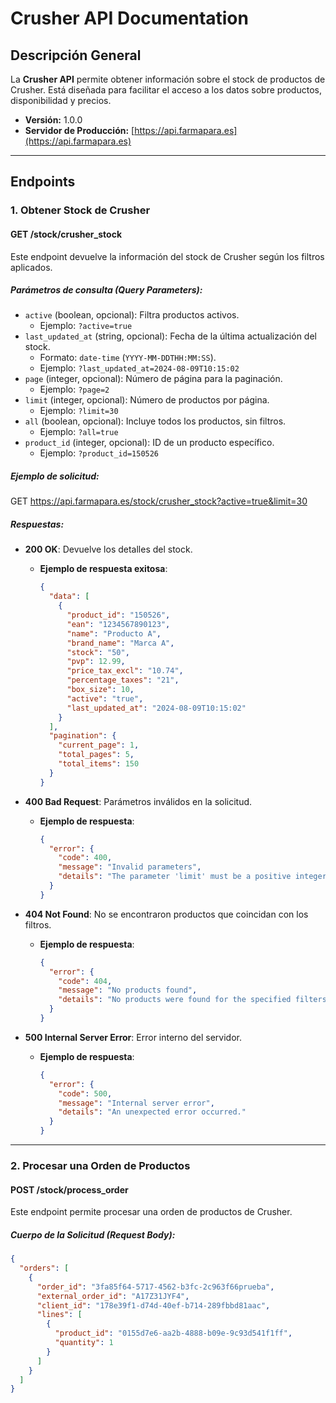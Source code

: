 # Crusher API Documentation

## Descripción General
La **Crusher API** permite obtener información sobre el stock de productos de Crusher. Está diseñada para facilitar el acceso a los datos sobre productos, disponibilidad y precios.

- **Versión:** 1.0.0
- **Servidor de Producción:** [https://api.farmapara.es](https://api.farmapara.es)

---

## Endpoints

### 1. Obtener Stock de Crusher

#### **GET /stock/crusher_stock**

Este endpoint devuelve la información del stock de Crusher según los filtros aplicados.

##### **Parámetros de consulta (Query Parameters):**
- `active` (boolean, opcional): Filtra productos activos.
  - Ejemplo: `?active=true`
- `last_updated_at` (string, opcional): Fecha de la última actualización del stock.
  - Formato: `date-time` (`YYYY-MM-DDTHH:MM:SS`).
  - Ejemplo: `?last_updated_at=2024-08-09T10:15:02`
- `page` (integer, opcional): Número de página para la paginación.
  - Ejemplo: `?page=2`
- `limit` (integer, opcional): Número de productos por página.
  - Ejemplo: `?limit=30`
- `all` (boolean, opcional): Incluye todos los productos, sin filtros.
  - Ejemplo: `?all=true`
- `product_id` (integer, opcional): ID de un producto específico.
  - Ejemplo: `?product_id=150526`

##### **Ejemplo de solicitud:**
GET https://api.farmapara.es/stock/crusher_stock?active=true&limit=30

##### **Respuestas:**

- **200 OK**: Devuelve los detalles del stock.
  - **Ejemplo de respuesta exitosa**:
    ```json
    {
      "data": [
        {
          "product_id": "150526",
          "ean": "1234567890123",
          "name": "Producto A",
          "brand_name": "Marca A",
          "stock": "50",
          "pvp": 12.99,
          "price_tax_excl": "10.74",
          "percentage_taxes": "21",
          "box_size": 10,
          "active": "true",
          "last_updated_at": "2024-08-09T10:15:02"
        }
      ],
      "pagination": {
        "current_page": 1,
        "total_pages": 5,
        "total_items": 150
      }
    }
    ```

- **400 Bad Request**: Parámetros inválidos en la solicitud.
  - **Ejemplo de respuesta**:
    ```json
    {
      "error": {
        "code": 400,
        "message": "Invalid parameters",
        "details": "The parameter 'limit' must be a positive integer."
      }
    }
    ```

- **404 Not Found**: No se encontraron productos que coincidan con los filtros.
  - **Ejemplo de respuesta**:
    ```json
    {
      "error": {
        "code": 404,
        "message": "No products found",
        "details": "No products were found for the specified filters."
      }
    }
    ```

- **500 Internal Server Error**: Error interno del servidor.
  - **Ejemplo de respuesta**:
    ```json
    {
      "error": {
        "code": 500,
        "message": "Internal server error",
        "details": "An unexpected error occurred."
      }
    }
    ```

---

### 2. Procesar una Orden de Productos

#### **POST /stock/process_order**

Este endpoint permite procesar una orden de productos de Crusher.

##### **Cuerpo de la Solicitud (Request Body):**
```json
{
  "orders": [
    {
      "order_id": "3fa85f64-5717-4562-b3fc-2c963f66prueba",
      "external_order_id": "A17Z31JYF4",
      "client_id": "178e39f1-d74d-40ef-b714-289fbbd81aac",
      "lines": [
        {
          "product_id": "0155d7e6-aa2b-4888-b09e-9c93d541f1ff",
          "quantity": 1
        }
      ]
    }
  ]
}
